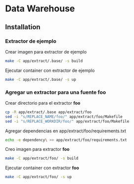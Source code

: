 # Data Warehouse

## Installation

### Extractor de ejemplo

Crear imagen para extractor de ejemplo

```bash
make -C app/extract/.base/ -s build
```


Ejecutar container con extractor de ejemplo

```bash
make -C app/extract/.base/ -s up
```


### Agregar un extractor para una fuente **foo**

Crear directorio para el extractor **foo**

```bash
cp -R app/extract/.base app/extract/foo
sed -i "s/REPLACE_NAME/foo/" app/extract/foo/Makefile
sed -i "s/REPLACE_WORKDIR/foo/" app/extract/foo/Makefile
```

Agregar dependencias en app/extract/foo/requirements.txt

```bash
echo -e dependency\ >> app/extract/foo/requirements.txt 
```

Creo imagen para extractor **foo**

```bash
make -C app/extract/foo/ -s build
```

Ejecutar container con extractor **foo**

```bash
make -C app/extract/foo/ -s up
```